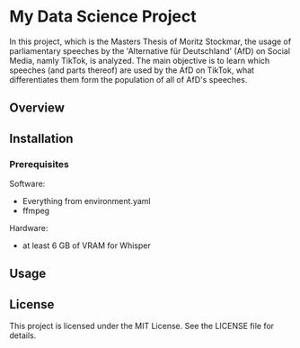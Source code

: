 # My Data Science Project
In this project, which is the Masters Thesis of Moritz Stockmar, the usage of parliamentary speeches by the 'Alternative für Deutschland' (AfD) on Social Media, namly TikTok, is analyzed. The main objective is to learn which speeches (and parts thereof) are used by the AfD on TikTok, what differentiates them form the population of all of AfD's speeches.

## Overview

## Installation

### Prerequisites
Software:
- Everything from environment.yaml
- ffmpeg 

Hardware:
- at least 6 GB of VRAM for Whisper

## Usage

## License
This project is licensed under the MIT License. See the LICENSE file for details.